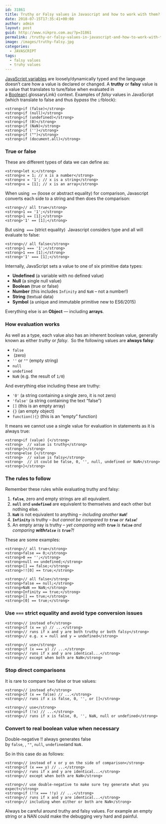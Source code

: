 ```yaml
---
id: 31861
title: Truthy or Falsy values in Javascript and how to work with them?
date: 2018-07-15T17:35:41+00:00
author: admin
layout: post
guid: http://www.nikpro.com.au/?p=31861
permalink: /truthy-or-falsy-values-in-javascript-and-how-to-work-with-them/
image: /images/truthy-falsy.jpg
categories:
  - JAVASCRIPT
tags:
  - falsy values
  - truhy values
---
```

[JavaScript variables](http://www.nikpro.com.au/the-differences-between-var-and-let-and-const-in-javascript/) are loosely/dynamically typed and the language doesn’t care how a value is declared or changed. A **truthy** or **falsy** value is a value that translates to ture/false when evaluated in a [Boolean](https://developer.mozilla.org/en-US/docs/Glossary/Boolean "Boolean: In computer science, a Boolean is a logical data type that can have only the values true or false."){.glossaryLink} context. Examples of _falsy_ values in JavaScript (which translate to false and thus _bypass_ the `if`block):

`<strong>if (false)</strong>`  
`<strong>if (null)</strong>`  
`<strong>if (undefined)</strong>`  
`<strong>if (0)</strong>`  
`<strong>if (NaN)</strong>`  
`<strong>if ('')</strong>`  
`<strong>if ("")</strong>`  
`<strong>if (document.all)</strong>`

### True or false

These are different types of data we can define as:

`<strong>let x;</strong>`  
`<strong>x = 1; // x is a number</strong>`  
`<strong>x = '1'; // x is a string</strong>`  
`<strong>x = [1]; // x is an array</strong>`

When using  <code class=" language-undefined">==</code> (loose or abstract equality) for comparison, Javascript converts each side to a string and then does the comparison:

`<strong>// all true</strong>`  
`<strong>1 == '1';</strong>`  
`<strong>1 == [1];</strong>`  
`<strong>'1' == [1];</strong>`

But using  <code class=" language-undefined">===</code> (strict equality)  Javascript considers type and all will evaluate to false:

`<strong>// all false</strong>`  
`<strong>1 === '1';</strong>`  
`<strong>1 === [1];</strong>`  
`<strong>'1' === [1];</strong>`

Internally, JavaScript sets a value to one of six primitive data types:

  * **Undefined** (a variable with no defined value)
  * **Null** (a single null value)
  * **Boolean** (true or false)
  * **Number** (this includes <code class=" language-undefined">Infinity</code> and <code class=" language-undefined">NaN</code> – not a number!)
  * **String** (textual data)
  * **Symbol** (a unique and immutable primitive new to ES6/2015)

Everything else is an **Object** — including **arrays**.

### How evaluation works

As well as a type, each value also has an inherent boolean value, generally known as either _truthy_ or _falsy_.  So the following values are **always falsy**:

  * <code class=" language-undefined">false</code>
  * <code class=" language-undefined"></code> (zero)
  * <code class=" language-undefined">''</code> or <code class=" language-undefined">""</code> (empty string)
  * <code class=" language-undefined">null</code>
  * <code class=" language-undefined">undefined</code>
  * <code class=" language-undefined">NaN</code> (e.g. the result of <code class=" language-undefined">1/0</code>)

And everything else including these are truthy:

  * <code class=" language-undefined">'0'</code> (a string containing a single zero, it is not zero)
  * <code class=" language-undefined">'false'</code> (a string containing the text “false”)
  * <code class=" language-undefined">[]</code> (this is an empty array)
  * <code class=" language-undefined">{}</code> (an empty object)
  * <code class=" language-undefined">function(){}</code> (this is an “empty” function)

It means we cannot use a single value for evaluation in statements as it is always true:

`<strong>if (value) {</strong>`  
`<strong>  // value is truthy</strong>`  
`<strong>}</strong>`  
`<strong>else {</strong>`  
`<strong>  // value is falsy</strong>`  
`<strong>  // it could be false, 0, '', null, undefined or NaN</strong>`  
`<strong>}</strong>`

### The rules to follow

Remember these rules while evaluating truthy and falsy:

  1. **<code class=" language-undefined">false</code>**, zero and empty strings are all equivalent.
  2. **<code class=" language-undefined">null</code>** and **<code class=" language-undefined">undefined</code>** are equivalent to themselves and each other but nothing else.
  3. **<code class=" language-undefined">NaN</code>** is not equivalent to anything – _including another **<code class=" language-undefined">NaN</code>**!_
  4. **<code class=" language-undefined">Infinity</code>** is truthy – _but cannot be compared to **<code class=" language-undefined">true</code>** or **<code class=" language-undefined">false</code>**!_
  5. An empty array is truthy – _yet comparing with **<code class=" language-undefined">true</code>** is **<code class=" language-undefined">false</code>** and comparing **with<code class=" language-undefined">false</code>** is **<code class=" language-undefined">true</code>**?!_

These are some examples:

`<strong>// all true</strong>`  
`<strong>false == 0;</strong>`  
`<strong>0 == '';</strong>`  
`<strong>null == undefined;</strong>`  
`<strong>[] == false;</strong>`  
`<strong>!![0] == true;</strong>`

`<strong>// all false</strong>`  
`<strong>false == null;</strong>`  
`<strong>NaN == NaN;</strong>`  
`<strong>Infinity == true;</strong>`  
`<strong>[] == true;</strong>`  
`<strong>[0] == true;</strong>`

### Use **<code class=" language-undefined">===</code>** strict equality and avoid type conversion issues

`<strong>// instead of</strong>`  
`<strong>if (x == y) // ...</strong>`  
`<strong>// runs if x and y are both truthy or both falsy</strong>`  
`<strong>// e.g. x = null and y = undefined</strong>`

`<strong>// use</strong>`  
`<strong>if (x === y) // ...</strong>`  
`<strong>// runs if x and y are identical...</strong>`  
`<strong>// except when both are NaN</strong>`

### Stop direct comparisons

It is rare to compare two false or true values:

`<strong>// instead of</strong>`  
`<strong>if (x == false) // ...</strong>`  
`<strong>// runs if x is false, 0, '', or []</strong>`

`<strong>// use</strong>`  
`<strong>if (!x) // ...</strong>`  
`<strong>// runs if x is false, 0, '', NaN, null or undefined</strong>`

### Convert to real boolean value when necessary

Double-negative !! always generates false by <code class=" language-undefined">false</code>, <code class=" language-undefined"></code>, <code class=" language-undefined">""</code>, <code class=" language-undefined">null</code>, <code class=" language-undefined">undefined</code>and <code class=" language-undefined">NaN.</code>

So in this case do as follows:

`<strong>// instead of x or y on the side of comparison</strong>`  
`<strong>if (x === y) // ...</strong>`  
`<strong>// runs if x and y are identical...</strong>`  
`<strong>// except when both are NaN</strong>`

`<strong>// use double-negative to make sure tey generate what you expect</strong>`  
`<strong>if (!!x === !!y) // ...</strong>`  
`<strong>// runs if x and y are identical...</strong>`  
`<strong>// including when either or both are NaN</strong>`

Always be careful around truthy and falsy values. For example an empty string or a NAN could make the debugging very hard and painful. 